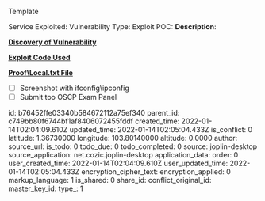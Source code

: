 Template

Service Exploited:
Vulnerability Type:
Exploit POC:
**Description**:

**<ins>Discovery of Vulnerability</ins>**

**<ins>Exploit Code Used</ins>**

**<ins>Proof\\Local.txt File</ins>**

- [ ] Screenshot with ifconfig\\ipconfig
- [ ] Submit too OSCP Exam Panel

id: b76452ffe03340b584672112a75ef340
parent_id: c749bb80f6744bf1af8406072455fddf
created_time: 2022-01-14T02:04:09.610Z
updated_time: 2022-01-14T02:05:04.433Z
is_conflict: 0
latitude: 1.36730000
longitude: 103.80140000
altitude: 0.0000
author: 
source_url: 
is_todo: 0
todo_due: 0
todo_completed: 0
source: joplin-desktop
source_application: net.cozic.joplin-desktop
application_data: 
order: 0
user_created_time: 2022-01-14T02:04:09.610Z
user_updated_time: 2022-01-14T02:05:04.433Z
encryption_cipher_text: 
encryption_applied: 0
markup_language: 1
is_shared: 0
share_id: 
conflict_original_id: 
master_key_id: 
type_: 1